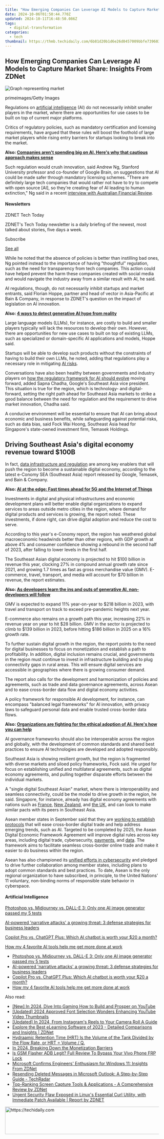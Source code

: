 ```yaml
---
title: "How Emerging Companies Can Leverage AI Models to Capture Market Share: Insights From ZDNet"
date: 2024-10-06T01:50:44.770Z
updated: 2024-10-11T16:48:50.086Z
tags:
  - digital-transformation
categories:
  - tech
thumbnail: https://thmb.techidaily.com/6b81d20b1d6e26d0457009bbfe739603019d02e6b0e9205be931fb19bdb3ed9f.jpg
---
```


## How Emerging Companies Can Leverage AI Models to Capture Market Share: Insights From ZDNet

![Graph representing market](https://www.zdnet.com/a/img/resize/64cf2fa731a786899c2bb5ceae0a9f8b158a12b3/2023/11/02/348716e6-8ba9-472a-98d3-f8659c8b5912/gettyimages-1402582132.jpg?auto=webp&width=1280)

primeimages/Getty Images

Regulations on [artificial intelligence](https://www.zdnet.com/article/what-is-ai-heres-everything-you-need-to-know-about-artificial-intelligence/) (AI) do not necessarily inhibit smaller players in the market, where there are opportunities for use cases to be built on top of current major platforms. 

Critics of regulatory policies, such as mandatory certification and licensing requirements, have argued that these rules will boost the foothold of large market players while rising entry barriers for startups looking to break into the market. 

**Also: [Companies aren't spending big on AI. Here's why that cautious approach makes sense](https://www.zdnet.com/article/companies-arent-spending-big-on-ai-heres-why-that-cautious-approach-makes-sense/)**

Such regulation would crush innovation, said Andrew Ng, Stanford University professor and co-founder of Google Brain, on suggestions that AI could be made safer through mandatory licensing schemes. "There are definitely large tech companies that would rather not have to try to compete with open source \[AI\], so they're creating fear of AI leading to human extinction," Ng said in a recent [interview with Australian Financial Review](https://www.afr.com/technology/google-brain-founder-says-big-tech-is-lying-about-ai-human-extinction-danger-20231027-p5efnz). 

#### Newsletters

ZDNET Tech Today

ZDNET's Tech Today newsletter is a daily briefing of the newest, most talked about stories, five days a week.

 Subscribe

[See all](https://www.zdnet.com/newsletters/)

While he noted that the absence of policies is better than instilling bad ones, Ng pointed instead to the importance of having "thoughtful" regulation, such as the need for transparency from tech companies. This action could have helped prevent the harm these companies created with social media and would navigate the industry away from a similar result with AI, he said. 

AI regulations, though, do not necessarily inhibit startups and market entrants, said Florian Hoppe, partner and head of vector in Asia-Pacific at Bain & Company, in response to ZDNET's question on the impact of legislation on AI innovation. 

**Also: [4 ways to detect generative AI hype from reality](https://www.zdnet.com/article/4-ways-to-detect-generative-ai-hype-from-reality/)**

Large language models (LLMs), for instance, are costly to build and smaller players typically will lack the resources to develop their own. However, there are opportunities for new use cases to built on top of existing LLMs, such as specialized or domain-specific AI applications and models, Hoppe said. 

Startups will be able to develop such products without the constraints of having to build their own LLMs, he noted, adding that regulations play a necessary role in mitigating [AI risks](https://www.zdnet.com/article/singapore-identifies-six-generative-ai-risks-sets-up-foundation-to-guide-adoption/). 

Conversations have also been healthy between governments and industry players on [how the regulatory framework for AI should evolve](https://www.zdnet.com/article/singapore-releases-draft-guidelines-on-personal-data-use-in-ai-training/) moving forward, added Sapna Chadha, Google's Southeast Asia vice president. This situation is true for the region, which is technology- and digital-forward, setting the right path ahead for Southeast Asia markets to strike a good balance between the need for regulation and the requirement to drive market innovation, Chadha said. 

A conducive environment will be essential to ensure that AI can bring about economic and business benefits, while safeguarding against potential risks, such as data bias, said Fock Wai Hoong, Southeast Asia head for Singapore's state-owned investment firm, Temasek Holdings.

## Driving Southeast Asia's digital economy revenue toward $100B 

In fact, [data infrastructure and regulation](https://www.zdnet.com/article/data-will-play-key-role-in-sustaining-sea-digital-economy-growth/) are among key enablers that will push the region to become a sustainable digital economy, according to the latest e-Conomy SEA (Southeast Asia) report released by Google, Temasek, and Bain & Company. 

**Also: [AI at the edge: Fast times ahead for 5G and the Internet of Things](https://www.zdnet.com/article/ai-at-the-edge-exciting-times-ahead-for-5g-and-the-internet-of-things/)**

Investments in digital and physical infrastructures and economic development plans will better enable digital organizations to expand services to areas outside metro cities in the region, where demand for digital products and services is growing, the report noted. These investments, if done right, can drive digital adoption and reduce the cost to serve.

According to this year's e-Conomy report, the region has weathered global macroeconomic headwinds better than other regions, with GDP growth at above 4% and consumer confidence showing a rebound in the second half of 2023, after falling to lower levels in the first half. 

The Southeast Asian digital economy is projected to hit $100 billion in revenue this year, clocking 27% in compound annual growth rate since 2021, and growing 1.7 times as fast as gross merchandise value (GMV). E-commerce, travel, transport, and media will account for $70 billion in revenue, the report estimates. 

**Also: [As developers learn the ins and outs of generative AI, non-developers will follow](https://www.zdnet.com/article/as-developers-learn-the-ins-and-outs-of-generative-ai-non-developers-will-follow/)**

GMV is expected to expand 11% year-on-year to $218 billion in 2023, with travel and transport on track to exceed pre-pandemic heights next year. 

E-commerce also remains on a growth path this year, increasing 22% in revenue year on year to hit $28 billion. GMV in the sector is projected to climb to $139 billion in 2023, before hitting $186 billion in 2025 on a 16% growth rate. 

To further sustain digital growth in the region, the report points to the need for digital businesses to focus on monetization and establish a path to profitability. In addition, digital inclusion remains crucial, and governments in the region must continue to invest in infrastructure building and to plug connectivity gaps in rural areas. This will ensure digital services are accessible in geographies where there is growing consumer demand. 

The report also calls for the development and harmonization of policies and agreements, such as trade and data governance agreements, across Asean and to ease cross-border data flow and digital economy activities. 

A policy framework for responsible AI development, for instance, can encompass "balanced legal frameworks" for AI innovation, with privacy laws to safeguard personal data and enable trusted cross-border data flows.

**Also: [Organizations are fighting for the ethical adoption of AI. Here's how you can help](https://www.zdnet.com/article/organizations-are-fighting-for-the-ethical-adoption-of-ai-heres-how-you-can-help/)**

AI governance frameworks should also be interoperable across the region and globally, with the development of common standards and shared best practices to ensure AI technologies are developed and adopted responsibly. 

Southeast Asia is showing resilient growth, but the region is fragmented with diverse markets and siloed policy frameworks, Fock said. He urged for focus on establishing unified and multilateral agreements, such as digital economy agreements, and pulling together disparate efforts between the individual markets. 

A "single digital Southeast Asian" market, where there is interoperability and seamless connectivity, could be the model to drive growth in the region, he said. Singapore, for instance, already has digital economy agreements with nations such as [France](https://www.zdnet.com/article/singapore-france-ink-digital-economy-agreement-that-encompasses-green-tech/), [New Zealand](https://www.zdnet.com/article/singapore-new-zealand-and-chile-inch-towards-digital-economy-pact/), and [the UK](https://www.zdnet.com/article/singapore-uk-digital-economy-pact-to-focus-on-cybersecurity-trade/), and can look to make similar pacts with its peers in Southeast Asia.

Asean member states in September said that they are [working to establish protocols](https://www.zdnet.com/article/asean-nations-see-new-rules-yielding-2-trillion-digital-economy-by-2030/) that will ease cross-border digital trade and help address emerging trends, such as AI. Targeted to be completed by 2025, the Asean Digital Economic Framework Agreement will improve digital rules across key areas, including digital trade, cybersecurity, [payments](https://www.zdnet.com/finance/banking/five-asean-nations-ink-pact-to-ease-cross-border-payments/), and [data](https://www.zdnet.com/article/data-will-play-key-role-in-sustaining-sea-digital-economy-growth/). The framework aims to facilitate seamless cross-border online trade and make it easier to do business within the region.

Asean has also championed its [unified efforts in cybersecurity](https://www.zdnet.com/article/asean-champions-regional-efforts-in-cybersecurity-urges-international-participation/) and pledged to drive further collaboration among member states, including plans to adopt common standards and best practices. To date, Asean is the only regional organization to have subscribed, in principle, to the United Nations' 11 voluntary, non-binding norms of responsible state behavior in cyberspace.

#### Artificial Intelligence

[Photoshop vs. Midjourney vs. DALL-E 3: Only one AI image generator passed my 5 tests](https://www.zdnet.com/article/is-photoshops-new-text-to-image-as-good-as-midjourney-and-dall-e-we-test-it-and-see/ "Photoshop vs. Midjourney vs. DALL-E 3: Only one AI image generator passed my 5 tests")

[AI-powered 'narrative attacks' a growing threat: 3 defense strategies for business leaders](https://www.zdnet.com/article/ai-powered-narrative-attacks-a-growing-threat-3-defense-strategies-for-business-leaders/ "AI-powered 'narrative attacks' a growing threat: 3 defense strategies for business leaders")

[Copilot Pro vs. ChatGPT Plus: Which AI chatbot is worth your $20 a month?](https://www.zdnet.com/article/copilot-pro-vs-chatgpt-plus-which-is-ai-chatbot-is-worth-your-20-a-month/ "Copilot Pro vs. ChatGPT Plus: Which AI chatbot is worth your $20 a month?")

[How my 4 favorite AI tools help me get more done at work](https://www.zdnet.com/article/how-my-4-favorite-ai-tools-help-me-get-more-done-at-work/ "How my 4 favorite AI tools help me get more done at work")

* [Photoshop vs. Midjourney vs. DALL-E 3: Only one AI image generator passed my 5 tests](https://www.zdnet.com/article/is-photoshops-new-text-to-image-as-good-as-midjourney-and-dall-e-we-test-it-and-see/ "Photoshop vs. Midjourney vs. DALL-E 3: Only one AI image generator passed my 5 tests")
* [AI-powered 'narrative attacks' a growing threat: 3 defense strategies for business leaders](https://www.zdnet.com/article/ai-powered-narrative-attacks-a-growing-threat-3-defense-strategies-for-business-leaders/ "AI-powered 'narrative attacks' a growing threat: 3 defense strategies for business leaders")
* [Copilot Pro vs. ChatGPT Plus: Which AI chatbot is worth your $20 a month?](https://www.zdnet.com/article/copilot-pro-vs-chatgpt-plus-which-is-ai-chatbot-is-worth-your-20-a-month/ "Copilot Pro vs. ChatGPT Plus: Which AI chatbot is worth your $20 a month?")
* [How my 4 favorite AI tools help me get more done at work](https://www.zdnet.com/article/how-my-4-favorite-ai-tools-help-me-get-more-done-at-work/ "How my 4 favorite AI tools help me get more done at work")

<ins class="adsbygoogle"
     style="display:block"
     data-ad-format="autorelaxed"
     data-ad-client="ca-pub-7571918770474297"
     data-ad-slot="1223367746"></ins>

<ins class="adsbygoogle"
     style="display:block"
     data-ad-client="ca-pub-7571918770474297"
     data-ad-slot="8358498916"
     data-ad-format="auto"
     data-full-width-responsive="true"></ins>

<span class="atpl-alsoreadstyle">Also read:</span>
<div><ul>
<li><a href="https://facebook-video-footage.techidaily.com/new-in-2024-dive-into-gaming-how-to-build-and-prosper-on-youtube/"><u>[New] In 2024, Dive Into Gaming How to Build and Prosper on YouTube</u></a></li>
<li><a href="https://eaxpv-info.techidaily.com/updated-2024-approved-font-selection-wonders-enhancing-youtube-video-thumbnails/"><u>[Updated] 2024 Approved Font Selection Wonders Enhancing YouTube Video Thumbnails</u></a></li>
<li><a href="https://instagram-video-files.techidaily.com/updated-in-2024-from-instagrams-reels-to-your-camera-roll-a-guide/"><u>[Updated] In 2024, From Instagram's Reels to Your Camera Roll A Guide</u></a></li>
<li><a href="https://app-tips.techidaily.com/explore-the-best-elearning-software-of-2023-detailed-comparisons-and-insights-zdnet/"><u>Explore the Best eLearning Software of 2023 - Detailed Comparisons and Insights | ZDNet</u></a></li>
<li><a href="https://common-error.techidaily.com/hydraamic-retention-time-hrt-is-the-volume-of-the-tank-divided-by-the-flow-rate-or-hrt-volume-q/"><u>Hydraamic Retention Time (HRT) Is the Volume of the Tank Divided by the Flow Rate, or HRT = Volume / Q.</u></a></li>
<li><a href="https://youtube-web.techidaily.com/24-breaking-down-the-monetization-barriers/"><u>In 2024, Breaking Down the Monetization Barriers</u></a></li>
<li><a href="https://bypass-frp.techidaily.com/is-gsm-flasher-adb-legit-full-review-to-bypass-your-vivo-phone-frp-lock-by-drfone-android/"><u>Is GSM Flasher ADB Legit? Full Review To Bypass Your Vivo Phone FRP Lock</u></a></li>
<li><a href="https://app-tips.techidaily.com/microsoft-confirms-engineers-enthusiasm-for-windows-11-insights-from-zdnet/"><u>Microsoft Confirms Engineers' Enthusiasm for Windows 11: Insights From ZDNet</u></a></li>
<li><a href="https://app-tips.techidaily.com/resending-deleted-messages-in-microsoft-outlook-a-step-by-step-guide-techradar/"><u>Resending Deleted Messages in Microsoft Outlook: A Step-by-Step Guide - TechRadar</u></a></li>
<li><a href="https://app-tips.techidaily.com/top-ranking-screen-capture-tools-and-applications-a-comprehensive-review-by-zdnet/"><u>Top-Ranking Screen Capture Tools & Applications - A Comprehensive Review by ZDNet</u></a></li>
<li><a href="https://app-tips.techidaily.com/urgent-security-flaw-exposed-in-linuxs-essential-curl-utility-with-immediate-patch-available-report-by-zdnet/"><u>Urgent Security Flaw Exposed in Linux's Essential Curl Utility, with Immediate Patch Available | Report by ZDNET</u></a></li>
</ul></div>

<!-- affiliate ads begin -->
<a href="https://appsumo.8odi.net/c/5597632/2151855/7443" target="_top" id="2151855">
  <img src="//a.impactradius-go.com/display-ad/7443-2151855" border="0" alt="https://techidaily.com" width="728" height="90"/>
</a>
<img height="0" width="0" src="https://appsumo.8odi.net/i/5597632/2151855/7443" style="position:absolute;visibility:hidden;" border="0" />
<!-- affiliate ads end -->

